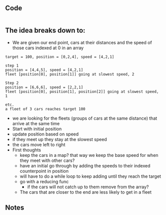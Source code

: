## Code
``` js

```

## The idea breaks down to:
- We are given our end point, cars at their distances and the speed of those cars indexed at 0 in an array
```
target = 100, position = [0,2,4], speed = [4,2,1]

step 1
position = [4,4,5], speed = [4,2,1]
fleet [position[0], position[1]] going at slowest speed, 2

Step 2
position = [6,6,6], speed = [2,2,1]
fleet [position[0], position[1], position[2]] going at slowest speed, 1

etc.
a fleet of 3 cars reaches target 100
```
- we are looking for the fleets (groups of cars at the same distance) that arrive at the same time
- Start with initial position
- update position based on speed
- if they meet up they stay at the slowest speed
- the cars move left to right
- First thoughts
	- keep the cars in a map? that way we keep the base speed for when they meet with other cars?
	- have an initial go through by adding the speeds to their indexed counterpoint in position
	- will have to do a while loop to keep adding until they reach the target
	- go with a reducing func
		- if the cars will not catch up to them remove from the array?
	- The cars that are closer to the end are less likely to get in a fleet
## Notes